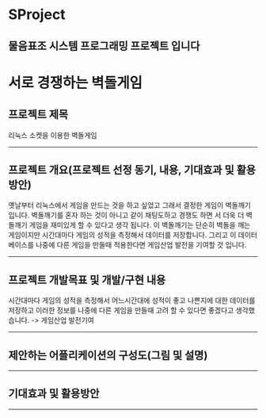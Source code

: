 # SProject

## 물음표조 시스템 프로그래밍 프로젝트 입니다



# 서로 경쟁하는 벽돌게임



## 프로젝트 제목
리눅스 소켓을 이용한 벽돌게임

* * *

## 프로젝트 개요(프로젝트 선정 동기, 내용, 기대효과 및 활용방안)
옛날부터 리눅스에서 게임을 만드는 것을 하고 싶었고 그래서 결정한 게임이 벽돌깨기 입니다.
벽돌깨기를 혼자 하는 것이 아니고 같이 채팅도하고 경쟁도 하면 서 더욱 더 벽돌깨기 게임을 재미있게 할 수 있다고 생각 됩니다.
이 벽돌깨기는 단순히 벽돌을 깨는 게임이지만 시간대마다 게임의 성적을 측정해서 데이터를 저장합니다.
그리고 이 데이터베이스를 나중에 다른 게임을 만들때 적용한다면 게임산업 발전을 기여할 것 입니다.

* * *

## 프로젝트 개발목표 및 개발/구현 내용
시간대마다 게임의 성적을 측정해서 어느시간대에 성적이 좋고 나쁜지에 대한 데이터를 저장하고 이러한 정보를 나중에 다른 게임을 만들때 고려 할 수 있다면 좋겠다고 생각했습니다. -> 게임산업 발전기여

* * *

## 제안하는 어플리케이션의 구성도(그림 및 설명)

* * *

## 기대효과 및 활용방안

* * *

